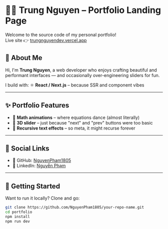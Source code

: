 # 🧑‍💻 Trung Nguyen – Portfolio Landing Page

Welcome to the source code of my personal portfolio!  
Live site 👉 [trungnguyendev.vercel.app](https://trungnguyendev.vercel.app/)

## 🌟 About Me

Hi, I'm **Trung Nguyen**, a web developer who enjoys crafting beautiful and performant interfaces — and occasionally over-engineering sliders for fun.

I build with: ⚛️ **React / Next.js** – because SSR and component vibes

---

## ✨ Portfolio Features

- 🧮 **Math animations** – where equations dance (almost literally)
- 🎠 **3D slider** – just because "next" and "prev" buttons were too basic
- 🔁 **Recursive text effects** – so meta, it might recurse forever

---

## 🔗 Social Links

- 🐙 GitHub: [NguyenPham1805](https://github.com/NguyenPham1805/)
- 💼 LinkedIn: [Nguyễn Phạm](https://www.linkedin.com/in/nguy%C3%AAn-ph%E1%BA%A1m-17b446250/)

---

## 🚀 Getting Started

Want to run it locally? Clone and go:

```bash
git clone https://github.com/NguyenPham1805/your-repo-name.git
cd portfolio
npm install
npm run dev

```
